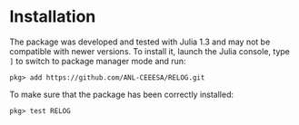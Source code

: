 Installation
============

The package was developed and tested with Julia 1.3 and may not be compatible with newer versions. To install it, launch the Julia console, type `]` to switch to package manager mode and run:

```text
pkg> add https://github.com/ANL-CEEESA/RELOG.git
```

To make sure that the package has been correctly installed:

```text
pkg> test RELOG
```